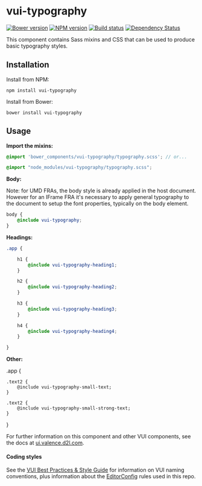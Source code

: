 # vui-typography
[![Bower version][bower-image]][bower-url]
[![NPM version][npm-image]][npm-url]
[![Build status][ci-image]][ci-url]
[![Dependency Status][dependencies-image]][dependencies-url]

This component contains Sass mixins and CSS that can be used to produce basic typography styles.

## Installation

Install from NPM:
```shell
npm install vui-typography
```

Install from Bower:
```shell
bower install vui-typography
```

## Usage

**Import the mixins:**

```scss
@import 'bower_components/vui-typography/typography.scss'; // or...

@import "node_modules/vui-typography/typography.scss";
```

**Body:**

Note: for UMD FRAs, the body style is already applied in the host document. However for an IFrame FRA it's necessary to apply general typography to the document to setup the font properties, typically on the body element.

```scss
body {
	@include vui-typography;
}
```

**Headings:** 

```scss
.app {

	h1 {
		@include vui-typography-heading1;
	}

	h2 {
		@include vui-typography-heading2;
	}

	h3 {
		@include vui-typography-heading3;
	}

	h4 {
		@include vui-typography-heading4;
	}

}
```

**Other:** 

.app {

	.text2 {
		@include vui-typography-small-text;
	}

	.text2 {
		@include vui-typography-small-strong-text;
	}

}

For further information on this component and other VUI components, see the docs at [ui.valence.d2l.com](http://ui.valence.d2l.com/).

#### Coding styles

See the [VUI Best Practices & Style Guide](https://github.com/Brightspace/valence-ui-docs/wiki/Best-Practices-&-Style-Guide) for information on VUI naming conventions, plus information about the [EditorConfig](http://editorconfig.org) rules used in this repo.

[bower-url]: http://bower.io/search/?q=vui-typography
[bower-image]: https://img.shields.io/bower/v/vui-typography.svg
[npm-url]: https://www.npmjs.org/package/vui-typography
[npm-image]: https://img.shields.io/npm/v/vui-typography.svg
[ci-url]: https://travis-ci.org/Brightspace/valence-ui-typography
[ci-image]: https://img.shields.io/travis-ci/Brightspace/valence-ui-typography.svg
[dependencies-url]: https://david-dm.org/brightspace/valence-ui-typography
[dependencies-image]: https://img.shields.io/david/Brightspace/valence-ui-typography.svg
